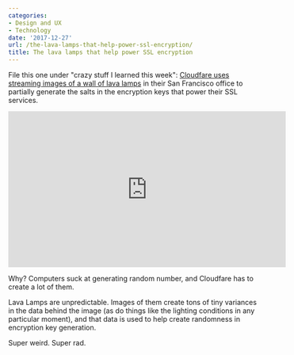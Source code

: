 ```yaml
---
categories:
- Design and UX
- Technology
date: '2017-12-27'
url: /the-lava-lamps-that-help-power-ssl-encryption/
title: The lava lamps that help power SSL encryption
---
```


File this one under "crazy stuff I learned this week": [Cloudfare uses streaming images of a wall of lava lamps](https://www.youtube.com/watch?v=1cUUfMeOijg) in their San Francisco office to partially generate the salts in the encryption keys that power their SSL services.

<div class="fluid-vids"><iframe width="560" height="315" src="https://www.youtube.com/embed/1cUUfMeOijg?rel=0" frameborder="0" gesture="media" allow="encrypted-media" allowfullscreen></iframe></div>

Why? Computers suck at generating random number, and Cloudfare has to create a lot of them.

Lava Lamps are unpredictable. Images of them create tons of tiny variances in the data behind the image (as do things like the lighting conditions in any particular moment), and that data is used to help create randomness in encryption key generation.

Super weird. Super rad.